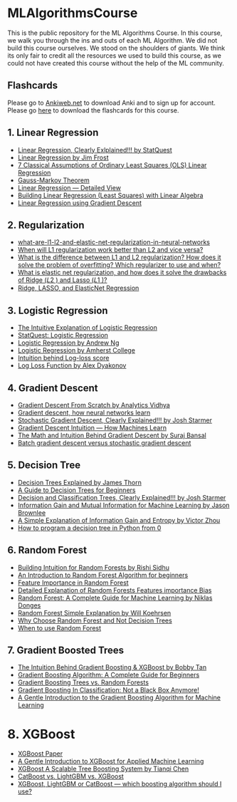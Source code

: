 # MLAlgorithmsCourse
This is the public repository for the ML Algorithms Course. In this course, we walk you through the ins and outs of each ML Algorithm. We did not build this course ourselves. We stood on the shoulders of giants. We think its only fair to credit all the resources we used to build this course, as we could not have created this course without the help of the ML community. 

## Flashcards
Please go to [Ankiweb.net](https://ankiweb.net) to download Anki and to sign up for account. Please go [here](https://github.com/PlayingNumbers/ML_Process_Course/blob/main/365datascience_ml_process_flashcards.apkg) to download the flashcards for this course.


## 1. Linear Regression
- [Linear Regression, Clearly Exlplained!!! by StatQuest](https://www.youtube.com/watch?v=nk2CQITm_eo&ab_channel=StatQuestwithJoshStarmer)
- [Linear Regression by Jim Frost](https://statisticsbyjim.com/regression/linear-regression/)
- [7 Classical Assumptions of Ordinary Least Squares (OLS) Linear Regression](https://statisticsbyjim.com/regression/ols-linear-regression-assumptions/)
- [Gauss-Markov Theorem](https://statisticsbyjim.com/regression/gauss-markov-theorem-ols-blue/)
- [Linear Regression — Detailed View](https://towardsdatascience.com/linear-regression-detailed-view-ea73175f6e86)
- [Building Linear Regression (Least Squares) with Linear Algebra](https://towardsdatascience.com/building-linear-regression-least-squares-with-linear-algebra-2adf071dd5dd)
- [Linear Regression using Gradient Descent](https://towardsdatascience.com/linear-regression-using-gradient-descent-97a6c8700931)

## 2. Regularization
- [what-are-l1-l2-and-elastic-net-regularization-in-neural-networks](https://github.com/christianversloot/machine-learning-articles/blob/main/what-are-l1-l2-and-elastic-net-regularization-in-neural-networks.md)
- [When will L1 regularization work better than L2 and vice versa?](https://stats.stackexchange.com/questions/184019/when-will-l1-regularization-work-better-than-l2-and-vice-versa)
- [What is the difference between L1 and L2 regularization? How does it solve the problem of overfitting? Which regularizer to use and when?](https://www.quora.com/What-is-the-difference-between-L1-and-L2-regularization-How-does-it-solve-the-problem-of-overfitting-Which-regularizer-to-use-and-when)
- [What is elastic net regularization, and how does it solve the drawbacks of Ridge (𝐿2
) and Lasso (𝐿1
)?](https://stats.stackexchange.com/questions/184029/what-is-elastic-net-regularization-and-how-does-it-solve-the-drawbacks-of-ridge)
- [Ridge, LASSO, and ElasticNet Regression](https://towardsdatascience.com/ridge-lasso-and-elasticnet-regression-b1f9c00ea3a3)

## 3. Logistic Regression
- [The Intuitive Explanation of Logistic Regression](https://towardsdatascience.com/the-intuitive-explanation-of-logistic-regression-a0375b1bee54)
- [StatQuest: Logistic Regression](https://www.youtube.com/watch?v=yIYKR4sgzI8&ab_channel=StatQuestwithJoshStarmer)
- [Logistic Regression by Andrew Ng](https://www.youtube.com/watch?v=-la3q9d7AKQ&ab_channel=ArtificialIntelligence-AllinOne)
- [Logistic Regression by Amherst College](https://nhorton.people.amherst.edu/ips9/IPS_09_Ch14.pdf)
- [Intuition behind Log-loss score](https://towardsdatascience.com/intuition-behind-log-loss-score-4e0c9979680a)
- [Log Loss Function by Alex Dyakonov](https://dasha.ai/en-us/blog/log-loss-function)

## 4. Gradient Descent
- [Gradient Descent From Scratch by Analytics Vidhya](https://www.analyticsvidhya.com/blog/2021/05/gradient-descent-from-scratch-complete-intuition/#:~:text=The%20intuition%20behind%20Gradient%20Descent&text=We%20have%20to%20find%20the,between%20actual%20and%20predicted%20values.)
- [Gradient descent, how neural networks learn](https://www.youtube.com/watch?v=IHZwWFHWa-w&ab_channel=3Blue1Brown)
- [Stochastic Gradient Descent, Clearly Explained!!! by Josh Starmer](https://www.youtube.com/watch?v=vMh0zPT0tLI&ab_channel=StatQuestwithJoshStarmer)
- [Gradient Descent Intuition — How Machines Learn](https://medium.com/x8-the-ai-community/gradient-descent-intuition-how-machines-learn-d29ad7464453)
- [The Math and Intuition Behind Gradient Descent by Suraj Bansal](https://medium.datadriveninvestor.com/the-math-and-intuition-behind-gradient-descent-13c45f367a11)
- [Batch gradient descent versus stochastic gradient descent](https://stats.stackexchange.com/questions/49528/batch-gradient-descent-versus-stochastic-gradient-descent)

## 5. Decision Tree
- [Decision Trees Explained by James Thorn](https://towardsdatascience.com/decision-trees-explained-3ec41632ceb6)
- [A Guide to Decision Trees for Beginners](https://www.kaggle.com/code/vipulgandhi/a-guide-to-decision-trees-for-beginners)
- [Decision and Classification Trees, Clearly Explained!!! by Josh Starmer](https://www.youtube.com/watch?v=_L39rN6gz7Y&ab_channel=StatQuestwithJoshStarmer)
- [Information Gain and Mutual Information for Machine Learning by Jason Brownlee](https://machinelearningmastery.com/information-gain-and-mutual-information/#:~:text=Mutual%20Information%20Related%3F-,What%20Is%20Information%20Gain%3F,samples%2C%20and%20hence%20less%20surprise.)
- [A Simple Explanation of Information Gain and Entropy by Victor Zhou](https://victorzhou.com/blog/information-gain/)
- [How to program a decision tree in Python from 0](https://anderfernandez.com/en/blog/code-decision-tree-python-from-scratch/)


## 6. Random Forest
- [Building Intuition for Random Forests by Rishi Sidhu](https://medium.com/x8-the-ai-community/building-intuition-for-random-forests-76d36fa28c5e)
- [An Introduction to Random Forest Algorithm for beginners](https://www.analyticsvidhya.com/blog/2021/10/an-introduction-to-random-forest-algorithm-for-beginners/)
- [Feature Importance in Random Forest](https://mljar.com/blog/feature-importance-in-random-forest/)
- [Detailed Explanation of Random Forests Features importance Bias](https://medium.com/@eng.mohammed.saad.18/detailed-explanation-of-random-forests-features-importance-bias-8755d26ac3bc)
- [Random Forest: A Complete Guide for Machine Learning by Niklas Donges](https://builtin.com/data-science/random-forest-algorithm)
- [Random Forest Simple Explanation by Will Koehrsen](https://williamkoehrsen.medium.com/random-forest-simple-explanation-377895a60d2d)
- [Why Choose Random Forest and Not Decision Trees](https://towardsai.net/p/machine-learning/why-choose-random-forest-and-not-decision-trees)
- [When to use Random Forest](https://datascience.stackexchange.com/questions/54751/when-to-use-random-forest)


## 7. Gradient Boosted Trees
- [The Intuition Behind Gradient Boosting & XGBoost by Bobby Tan](https://towardsdatascience.com/the-intuition-behind-gradient-boosting-xgboost-6d5eac844920)
- [Gradient Boosting Algorithm: A Complete Guide for Beginners](https://www.analyticsvidhya.com/blog/2021/09/gradient-boosting-algorithm-a-complete-guide-for-beginners/)
- [Gradient Boosting Trees vs. Random Forests](https://www.baeldung.com/cs/gradient-boosting-trees-vs-random-forests#:~:text=4.3.-,Advantages%20and%20Disadvantages,and%20start%20modeling%20the%20noise.)
- [Gradient Boosting In Classification: Not a Black Box Anymore!](https://blog.paperspace.com/gradient-boosting-for-classification/)
- [A Gentle Introduction to the Gradient Boosting Algorithm for Machine Learning](https://machinelearningmastery.com/gentle-introduction-gradient-boosting-algorithm-machine-learning/)

# 8. XGBoost
- [XGBoost Paper](https://arxiv.org/abs/1603.02754)
- [A Gentle Introduction to XGBoost for Applied Machine Learning](https://machinelearningmastery.com/gentle-introduction-xgboost-applied-machine-learning/)
- [XGBoost A Scalable Tree Boosting System by Tianqi Chen](https://www.youtube.com/watch?v=Vly8xGnNiWs&ab_channel=RealDataScienceUSA%28formerlyDataScience.LA%29)
- [CatBoost vs. LightGBM vs. XGBoost](https://towardsdatascience.com/catboost-vs-lightgbm-vs-xgboost-c80f40662924)
- [XGBoost, LightGBM or CatBoost — which boosting algorithm should I use?](https://medium.com/riskified-technology/xgboost-lightgbm-or-catboost-which-boosting-algorithm-should-i-use-e7fda7bb36bc)


